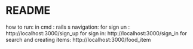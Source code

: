 # README

how to run:
in cmd : rails s
navigation: 
for sign un : http://localhost:3000/sign_up
for sign in: http://localhost:3000/sign_in
for search and creating items: http://localhost:3000/food_item

